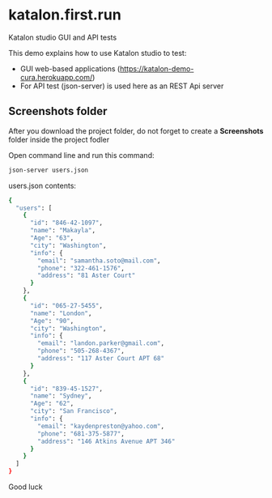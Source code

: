 # katalon.first.run
Katalon studio GUI and API tests

This demo explains how to use Katalon studio to test:
- GUI web-based applications (https://katalon-demo-cura.herokuapp.com/)
- For API test (json-server) is used here as an REST Api server

## Screenshots folder

After you download the project folder, do not forget to create a **Screenshots** folder inside the project fodler

Open command line and run this command:
```sh
json-server users.json
```

users.json contents:

```sh
{
  "users": [
    {
      "id": "846-42-1097",
      "name": "Makayla",
      "Age": "63",
      "city": "Washington",
      "info": {
        "email": "samantha.soto@mail.com",
        "phone": "322-461-1576",
        "address": "81 Aster Court"
      }
    },
    {
      "id": "065-27-5455",
      "name": "London",
      "Age": "90",
      "city": "Washington",
      "info": {
        "email": "landon.parker@gmail.com",
        "phone": "505-268-4367",
        "address": "117 Aster Court APT 68"
      }
    },
    {
      "id": "839-45-1527",
      "name": "Sydney",
      "Age": "62",
      "city": "San Francisco",
      "info": {
        "email": "kaydenpreston@yahoo.com",
        "phone": "681-375-5877",
        "address": "146 Atkins Avenue APT 346"
      }
    }
  ]
}
```
Good luck
